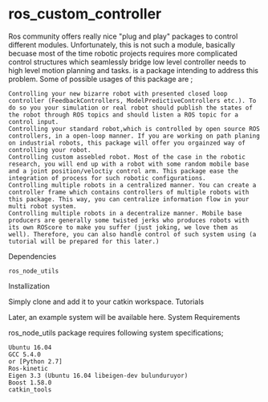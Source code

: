 # ros_custom_controller
Ros community offers really nice "plug and play" packages to control different modules. Unfortunately, this is not such a module, basically becuase most of the time robotic projects requires more complicated control structures which seamlessly bridge low level controller needs to high level motion planning and tasks. is a package intending to address this problem. Some of possible usages of this package are ;

    Controlling your new bizarre robot with presented closed loop controller (FeedbackControllers, ModelPredictiveControllers etc.). To do so you your simulation or real robot should publish the states of the robot through ROS topics and should listen a ROS topic for a control input.
    Controlling your standard robot,which is controlled by open source ROS controllers, in a open-loop manner. If you are working on path planing on industrial robots, this package will offer you orgainzed way of controlling your robot.
    Controlling custom assebled robot. Most of the case in the robotic research, you will end up with a robot with some random mobile base and a joint position/veloctiy control arm. This package ease the integration of process for such robotic configurations.
    Controlling multiple robots in a centralized manner. You can create a controller frame which contains controllers of multiple robots with this package. This way, you can centralize information flow in your multi robot system.
    Controlling multiple robots in a decentralize manner. Mobile base producers are generally some twisted jerks who produces robots with its own ROScore to make you suffer (just joking, we love them as well). Therefore, you can also handle control of such system using (a tutorial will be prepared for this later.)

Dependencies

    ros_node_utils

Installization

Simply clone and add it to your catkin workspace.
Tutorials

Later, an example system will be available here.
System Requirements

ros_node_utils package requires following system specifications;

    Ubuntu 16.04
    GCC 5.4.0
    or [Python 2.7]
    Ros-kinetic
    Eigen 3.3 (Ubuntu 16.04 libeigen-dev bulunduruyor)
    Boost 1.58.0
    catkin_tools
